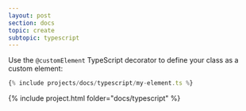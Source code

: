 ```yaml
---
layout: post
section: docs
topic: create
subtopic: typescript
---
```


Use the `@customElement` TypeScript decorator to define your class as a custom element:

```ts
{% include projects/docs/typescript/my-element.ts %}
```

{% include project.html folder="docs/typescript" %}
